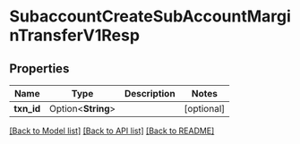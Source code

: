 # SubaccountCreateSubAccountMarginTransferV1Resp

## Properties

Name | Type | Description | Notes
------------ | ------------- | ------------- | -------------
**txn_id** | Option<**String**> |  | [optional]

[[Back to Model list]](../README.md#documentation-for-models) [[Back to API list]](../README.md#documentation-for-api-endpoints) [[Back to README]](../README.md)


